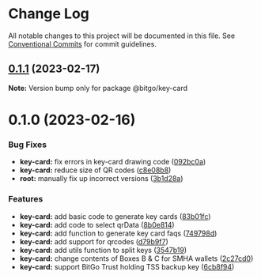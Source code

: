 # Change Log

All notable changes to this project will be documented in this file.
See [Conventional Commits](https://conventionalcommits.org) for commit guidelines.

## [0.1.1](https://github.com/BitGo/BitGoJS/compare/@bitgo/key-card@0.1.0...@bitgo/key-card@0.1.1) (2023-02-17)

**Note:** Version bump only for package @bitgo/key-card





# 0.1.0 (2023-02-16)


### Bug Fixes

* **key-card:** fix errors in key-card drawing code ([092bc0a](https://github.com/BitGo/BitGoJS/commit/092bc0a4b851d6cf9d396e8eb5af476b4c52954d))
* **key-card:** reduce size of QR codes ([c8e08b8](https://github.com/BitGo/BitGoJS/commit/c8e08b8ca007bd45cb0628c5a06a80b81f5a308e))
* **root:** manually fix up incorrect versions ([3b1d28a](https://github.com/BitGo/BitGoJS/commit/3b1d28a8a4925e6dc1d89bb7482ea3b2f52b7b95))


### Features

* **key-card:** add basic code to generate key cards ([83b01fc](https://github.com/BitGo/BitGoJS/commit/83b01fc5c31801e4f8db1166b06f2b8e7de3183f))
* **key-card:** add code to select qrData ([8b0e814](https://github.com/BitGo/BitGoJS/commit/8b0e814e54d9e33c41e5459d4fc69dac7b7d7737))
* **key-card:** add function to generate key card faqs ([749798d](https://github.com/BitGo/BitGoJS/commit/749798d184153e8257a7926f62e6c72420c31bc8))
* **key-card:** add support for qrcodes ([d79b9f7](https://github.com/BitGo/BitGoJS/commit/d79b9f7192dcabe9a7a1d5c261b799b5cbedb6f7))
* **key-card:** add utils function to split keys ([3547b19](https://github.com/BitGo/BitGoJS/commit/3547b194b49a50da8901b8d76c5f9a96c2f9c994))
* **key-card:** change contents of Boxes B & C for SMHA wallets ([2c27cd0](https://github.com/BitGo/BitGoJS/commit/2c27cd055bcdeb1a1a444d204298a8adb1d7a1c8))
* **key-card:** support BitGo Trust holding TSS backup key ([6cb8f94](https://github.com/BitGo/BitGoJS/commit/6cb8f94a4916a211f73c774ee9d94f6fdf6e6650))
